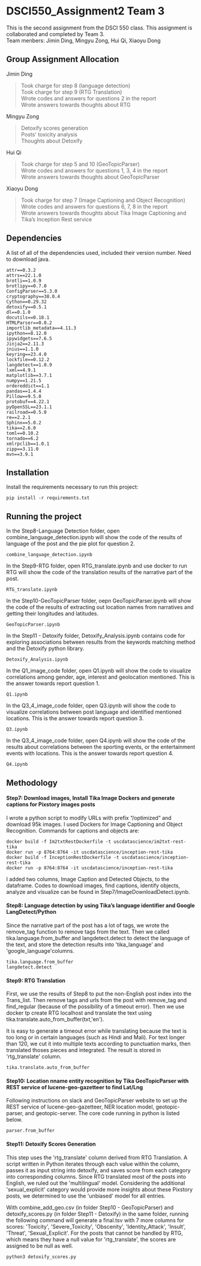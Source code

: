 # DSCI550_Assignment2 Team 3

This is the second assignment from the DSCI 550 class. This assignment is collaborated and completed by Team 3. <br>
Team menbers: Jimin Ding, Mingyu Zong, Hui Qi, Xiaoyu Dong

## Group Assignment Allocation
Jimin Ding
> Took charge for step 8 (language detection)<br>
Took charge for step 9 (RTG Translation)<br>
Wrote codes and answers for questions 2 in the report<br>
Wrote answers towards thoughts about RTG

Mingyu Zong
> Detoxify scores generation<br>
Posts' toxicity analysis<br>
Thoughts about Detoxify<br>

Hui Qi 
> Took charge for step 5 and 10 (GeoTopicParser)<br>
Wrote codes and answers for questions 1, 3, 4 in the report<br>
Wrote answers towards thoughts about GeoTopicParser

Xiaoyu Dong
> Took charge for step 7 (Image Captioning and Object Recognition)<br>
Wrote codes and answers for questions 6, 7, 8 in the report<br>
Wrote answers towards thoughts about Tika Image Captioning and Tika’s Inception Rest service



## Dependencies

A list of all of the dependencies used, included their version number. Need to download java. 
```
attr==0.3.2
attrs==22.1.0
brotli==1.0.9
brotlipy==0.7.0
ConfigParser==5.3.0
cryptography==38.0.4
Cython==0.29.32
detoxify==0.5.1
dl==0.1.0
docutils==0.18.1
HTMLParser==0.0.2
importlib_metadata==4.11.3
ipython==8.12.0
ipywidgets==7.6.5
Jinja2==2.11.3
jnius==1.1.0
keyring==23.4.0
lockfile==0.12.2
langdetect==1.0.9
lxml==4.9.1
matplotlib==3.7.1
numpy==1.21.5
ordereddict==1.1
pandas==1.4.4
Pillow==9.5.0
protobuf==4.22.1
pyOpenSSL==23.1.1
railroad==0.5.0
re==2.2.1
Sphinx==5.0.2
tika==2.6.0
toml==0.10.2
tornado==6.2
xmlrpclib==1.0.1
zipp==3.11.0
mvn==3.9.1
```
## Installation

Install the requirements necessary to run this project:  

```
pip install -r requirements.txt
```

## Running the project

In the Step8-Language Detection folder, open combine_language_detection.ipynb will show the code of the results of language of the post and the pie plot for question 2.
```
combine_language_detection.ipynb
```

In the Step9-RTG folder, open RTG_translate.ipynb and use docker to run RTG will show the code of the translation results of the narrative part of the post.
```
RTG_translate.ipynb
```

In the Step10-GeoTopicParser folder, oepn GeoTopicParser.ipynb will show the code of the results of extracting out location names from narratives and getting their longitudes and latitudes.
```
GeoTopicParser.ipynb
```

In the Step11 - Detoxify folder, Detoxify_Analysis.ipynb contains code for exploring associations between results from the keywords matching method and the Detoxify python library.
```
Detoxify_Analysis.ipynb
```

In the Q1_image_code folder, open Q1.ipynb will show the code to visualize correlations among gender, age, interest and geolocation mentioned. This is the answer towards report question 1.
```
Q1.ipynb
```

In the Q3_4_image_code folder, open Q3.ipynb will show the code to visualize correlations between post language and identified mentioned locations. This is the answer towards report question 3.
```
Q3.ipynb
```
In the Q3_4_image_code folder, open Q4.ipynb will show the code of the results about correlations between the sporting events, or the entertainment events with locations. This is the answer towards report question 4.
```
Q4.ipynb
```



## Methodology

#### Step7: Download images, Install Tika Image Dockers and generate captions for Pixstory images posts
I wrote a python script to modify URLs with prefix “/optimized” and download 95k images. I used Dockers for Image Captioning and Object Recognition. Commands for captions and objects are:

``` 
docker build -f Im2txtRestDockerfile -t uscdatascience/im2txt-rest-tika
docker run -p 8764:8764 -it uscdatascience/inception-rest-tika
docker build -f InceptionRestDockerfile -t uscdatascience/inception-rest-tika 
docker run -p 8764:8764 -it uscdatascience/inception-rest-tika
``` 
I added two columns, Image Caption and Detected Objects, to the dataframe. Codes to download images, find captions, identify objects, analyze and visualize can be found in Step7/ImageDownloadDetect.ipynb.

#### Step8: Language detection by using Tika’s language identifier and Google LangDetect/Python
Since the narrative part of the post has a lot of tags, we wrote the remove_tag function to remove tags from the text. Then we called tika.language.from_buffer and langdetect.detect to detect the language of the text, and store the detection results into 'tika_language' and 'google_language'columns.

``` 
tika.language.from_buffer
langdetect.detect
``` 

#### Step9: RTG Translation
First, we use the results of Step8 to put the non-English post index into the Trans_list. Then remove tags and urls from the post with remove_tag and find_regular (because of the possibility of a timeout error). Then we use docker tp create RTG localhost and translate the text using tika.translate.auto_from_buffer(txt,'en').

It is easy to generate a timeout error while translating because the text is too long or in certain languages (such as Hindi and Mali). For text longer than 120, we cut it into multiple texts according to punctuation marks, then translated thoses pieces and integrated. The result is stored in 'rtg_translate' column.

``` 
tika.translate.auto_from_buffer
```

#### Step10: Location nname entity recognition by Tika GeoTopicParser with REST service of lucene-geo-gazetteer to find Lat/Lng
Following instructions on slack and GeoTopicParser website to set up the REST service of lucene-geo-gazetteer, NER location model, geotopic-parser, and geotopic-server. The core code running in python is listed below.
```
parser.from_buffer
```



#### Step11: Detoxify Scores Generation
This step uses the 'rtg_translate' column derived from RTG Translation. A script written in Python iterates through each value within the column, passes it as input string into detoxify, and saves score from each category into corresponding columns. Since RTG translated most of the posts into English, we ruled out the 'multilingual' model. Considering the additional 'sexual_explicit' category would provide more insights about these Pixstory posts, we determined to use the 'unbiased' model for all entries.

With combine_add_geo.csv (in folder Step10 - GeoTopicParser) and detoxify_scores.py (in folder Step11 - Detoxify) in the same folder, running the following command will generate a final.tsv with 7 more columns for scores: 'Toxicity', 'Severe_Toxicity', 'Obscenity', 'Identity_Attack', 'Insult', 'Threat', 'Sexual_Explicit'. For the posts that cannot be handled by RTG, which means they have a null value for 'rtg_translate', the scores are assigned to be null as well.
```
python3 detoxify_scores.py
```




